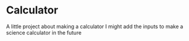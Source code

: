# Calculator
A little project about making a calculator
I might add the inputs to make a science calculator in the future
